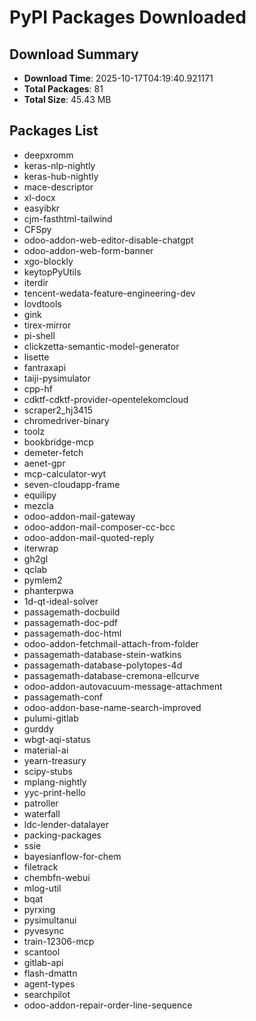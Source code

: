 # PyPI Packages Downloaded

## Download Summary
- **Download Time**: 2025-10-17T04:19:40.921171
- **Total Packages**: 81
- **Total Size**: 45.43 MB

## Packages List
- deepxromm
- keras-nlp-nightly
- keras-hub-nightly
- mace-descriptor
- xl-docx
- easyibkr
- cjm-fasthtml-tailwind
- CFSpy
- odoo-addon-web-editor-disable-chatgpt
- odoo-addon-web-form-banner
- xgo-blockly
- keytopPyUtils
- iterdir
- tencent-wedata-feature-engineering-dev
- lovdtools
- gink
- tirex-mirror
- pi-shell
- clickzetta-semantic-model-generator
- lisette
- fantraxapi
- taiji-pysimulator
- cpp-hf
- cdktf-cdktf-provider-opentelekomcloud
- scraper2_hj3415
- chromedriver-binary
- toolz
- bookbridge-mcp
- demeter-fetch
- aenet-gpr
- mcp-calculator-wyt
- seven-cloudapp-frame
- equilipy
- mezcla
- odoo-addon-mail-gateway
- odoo-addon-mail-composer-cc-bcc
- odoo-addon-mail-quoted-reply
- iterwrap
- gh2gl
- qclab
- pymlem2
- phanterpwa
- 1d-qt-ideal-solver
- passagemath-docbuild
- passagemath-doc-pdf
- passagemath-doc-html
- odoo-addon-fetchmail-attach-from-folder
- passagemath-database-stein-watkins
- passagemath-database-polytopes-4d
- passagemath-database-cremona-ellcurve
- odoo-addon-autovacuum-message-attachment
- passagemath-conf
- odoo-addon-base-name-search-improved
- pulumi-gitlab
- gurddy
- wbgt-aqi-status
- material-ai
- yearn-treasury
- scipy-stubs
- mplang-nightly
- yyc-print-hello
- patroller
- waterfall
- ldc-lender-datalayer
- packing-packages
- ssie
- bayesianflow-for-chem
- filetrack
- chembfn-webui
- mlog-util
- bqat
- pyrxing
- pysimultanui
- pyvesync
- train-12306-mcp
- scantool
- gitlab-api
- flash-dmattn
- agent-types
- searchpilot
- odoo-addon-repair-order-line-sequence
